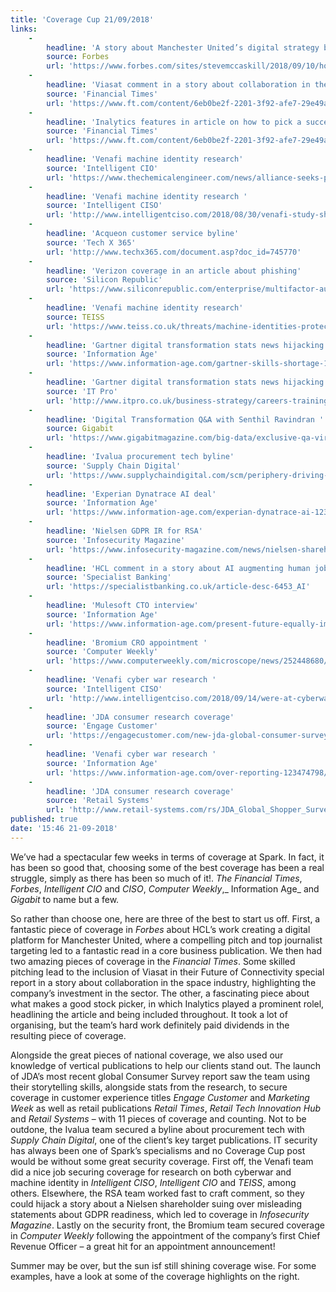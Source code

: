 ```yaml
---
title: 'Coverage Cup 21/09/2018'
links:
    -
        headline: 'A story about Manchester United’s digital strategy being underpinned by HCL'
        source: Forbes
        url: 'https://www.forbes.com/sites/stevemccaskill/2018/09/10/how-manchester-united-sees-digital-as-the-key-to-future-commercial-success/#7c9ad40c6407'
    -
        headline: 'Viasat comment in a story about collaboration in the space industry'
        source: 'Financial Times'
        url: 'https://www.ft.com/content/6eb0be2f-2201-3f92-afe7-29e49a4bc043'
    -
        headline: 'Inalytics features in article on how to pick a successful stockpicker'
        source: 'Financial Times'
        url: 'https://www.ft.com/content/6eb0be2f-2201-3f92-afe7-29e49a4bc043'
    -
        headline: 'Venafi machine identity research'
        source: 'Intelligent CIO'
        url: 'https://www.thechemicalengineer.com/news/alliance-seeks-partner-to-boost-lab-safety/'
    -
        headline: 'Venafi machine identity research '
        source: 'Intelligent CISO'
        url: 'http://www.intelligentciso.com/2018/08/30/venafi-study-shows-enterprises-struggle-to-protect-machine-identities/'
    -
        headline: 'Acqueon customer service byline'
        source: 'Tech X 365'
        url: 'http://www.techx365.com/document.asp?doc_id=745770'
    -
        headline: 'Verizon coverage in an article about phishing'
        source: 'Silicon Republic'
        url: 'https://www.siliconrepublic.com/enterprise/multifactor-authentication-phishing'
    -
        headline: 'Venafi machine identity research'
        source: TEISS
        url: 'https://www.teiss.co.uk/threats/machine-identities-protection/'
    -
        headline: 'Gartner digital transformation stats news hijacking '
        source: 'Information Age'
        url: 'https://www.information-age.com/gartner-skills-shortage-123474620/'
    -
        headline: 'Gartner digital transformation stats news hijacking '
        source: 'IT Pro'
        url: 'http://www.itpro.co.uk/business-strategy/careers-training/31851/digital-transformation-projects-undermined-by-severe-skills'
    -
        headline: 'Digital Transformation Q&A with Senthil Ravindran '
        source: Gigabit
        url: 'https://www.gigabitmagazine.com/big-data/exclusive-qa-virtusas-senthil-ravindran-transformative-digital-trends'
    -
        headline: 'Ivalua procurement tech byline'
        source: 'Supply Chain Digital'
        url: 'https://www.supplychaindigital.com/scm/periphery-driving-force-how-procurement-tech-helping-organisations-innovate'
    -
        headline: 'Experian Dynatrace AI deal'
        source: 'Information Age'
        url: 'https://www.information-age.com/experian-dynatrace-ai-123474638/'
    -
        headline: 'Nielsen GDPR IR for RSA'
        source: 'Infosecurity Magazine'
        url: 'https://www.infosecurity-magazine.com/news/nielsen-shareholder-sues-over-gdpr/'
    -
        headline: 'HCL comment in a story about AI augmenting human jobs'
        source: 'Specialist Banking'
        url: 'https://specialistbanking.co.uk/article-desc-6453_AI'
    -
        headline: 'Mulesoft CTO interview'
        source: 'Information Age'
        url: 'https://www.information-age.com/present-future-equally-important-mulesoft-cto-123474655/'
    -
        headline: 'Bromium CRO appointment '
        source: 'Computer Weekly'
        url: 'https://www.computerweekly.com/microscope/news/252448680/Channel-roundup-Whos-gone-where'
    -
        headline: 'Venafi cyber war research '
        source: 'Intelligent CISO'
        url: 'http://www.intelligentciso.com/2018/09/14/were-at-cyberwar-study-reveals-views-on-nation-state-security/'
    -
        headline: 'JDA consumer research coverage'
        source: 'Engage Customer'
        url: 'https://engagecustomer.com/new-jda-global-consumer-survey-finds-balance-needs-between-shoppers-demands-and-privacy-concerns/'
    -
        headline: 'Venafi cyber war research '
        source: 'Information Age'
        url: 'https://www.information-age.com/over-reporting-123474798/'
    -
        headline: 'JDA consumer research coverage'
        source: 'Retail Systems'
        url: 'http://www.retail-systems.com/rs/JDA_Global_Shopper_Survey.php'
published: true
date: '15:46 21-09-2018'
---
```


We’ve had a spectacular few weeks in terms of coverage at Spark. In fact, it has been so good that, choosing some of the best coverage has been a real struggle, simply as there has been so much of it!. _The Financial Times_, _Forbes_, _Intelligent CIO_ and _CISO_, _Computer Weekly_,_ Information Age_ and _Gigabit_ to name but a few. 

So rather than choose one, here are three of the best to start us off. First, a fantastic piece of coverage in _Forbes_ about HCL’s work creating a digital platform for Manchester United, where a compelling pitch and top journalist targeting led to a fantastic read in a core business publication. We then had two amazing pieces of coverage in the _Financial Times_. Some skilled pitching lead to the inclusion of Viasat in their Future of Connectivity special report in a story about collaboration in the space industry, highlighting the company’s investment in the sector. The other, a fascinating piece about what makes a good stock picker, in which Inalytics played a prominent rolel, headlining the article and being included throughout. It took a lot of organising, but the team’s hard work definitely paid dividends in the resulting piece of coverage.

Alongside the great pieces of national coverage, we also used our knowledge of vertical publications to help our clients stand out. The launch of JDA’s most recent global Consumer Survey report saw the team using their storytelling skills, alongside stats from the research, to secure coverage in customer experience titles _Engage Customer_ and _Marketing Week_ as well as retail publications _Retail Times_, _Retail Tech Innovation Hub_ and _Retail Systems_ – with 11 pieces of coverage and counting. Not to be outdone, the Ivalua team secured a byline about procurement tech with _Supply Chain Digital_, one of the client’s key target publications. IT security has always been one of Spark’s specialisms and no Coverage Cup post would be without some great security coverage. First off, the Venafi team did a nice job securing coverage for research on both cyberwar and machine identity in _Intelligent CISO_, _Intelligent CIO_ and _TEISS_, among others. Elsewhere, the RSA team worked fast to craft comment, so they could hijack a story about a Nielsen shareholder suing over misleading statements about GDPR readiness, which led to coverage in _Infosecurity Magazine_. Lastly on the security front, the Bromium team secured coverage in _Computer Weekly_ following the appointment of the company’s first Chief Revenue Officer – a great hit for an appointment announcement!

Summer may be over, but the sun isf still shining coverage wise. For some examples, have a look at some of the coverage highlights on the right. 
